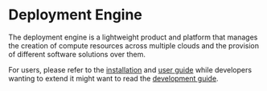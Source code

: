 # Deployment Engine

The deployment engine is a lightweight product and platform that manages the creation of compute resources across multiple clouds and the provision of different software solutions over them.

For users, please refer to the [installation](doc/installation.md) and [user guide](doc/usage.md) while developers wanting to extend it might want to read the [development guide](doc/development.md).